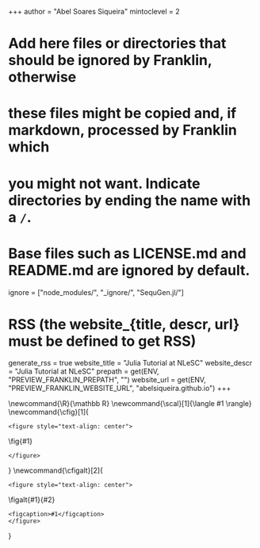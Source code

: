 <!--
Add here global page variables to use throughout your website.
-->
+++
author = "Abel Soares Siqueira"
mintoclevel = 2

# Add here files or directories that should be ignored by Franklin, otherwise
# these files might be copied and, if markdown, processed by Franklin which
# you might not want. Indicate directories by ending the name with a `/`.
# Base files such as LICENSE.md and README.md are ignored by default.
ignore = ["node_modules/", "_ignore/", "SequGen.jl/"]

# RSS (the website_{title, descr, url} must be defined to get RSS)
generate_rss = true
website_title = "Julia Tutorial at NLeSC"
website_descr = "Julia Tutorial at NLeSC"
prepath     = get(ENV, "PREVIEW_FRANKLIN_PREPATH", "")
website_url = get(ENV, "PREVIEW_FRANKLIN_WEBSITE_URL", "abelsiqueira.github.io")
+++

<!--
Add here global latex commands to use throughout your pages.
-->
\newcommand{\R}{\mathbb R}
\newcommand{\scal}[1]{\langle #1 \rangle}
\newcommand{\cfig}[1]{
  ~~~
  <figure style="text-align: center">
  ~~~
  \fig{#1}
  ~~~
  </figure>
  ~~~
}
\newcommand{\cfigalt}[2]{
  ~~~
  <figure style="text-align: center">
  ~~~
  \figalt{#1}{#2}
  ~~~
  <figcaption>#1</figcaption>
  </figure>
  ~~~
}